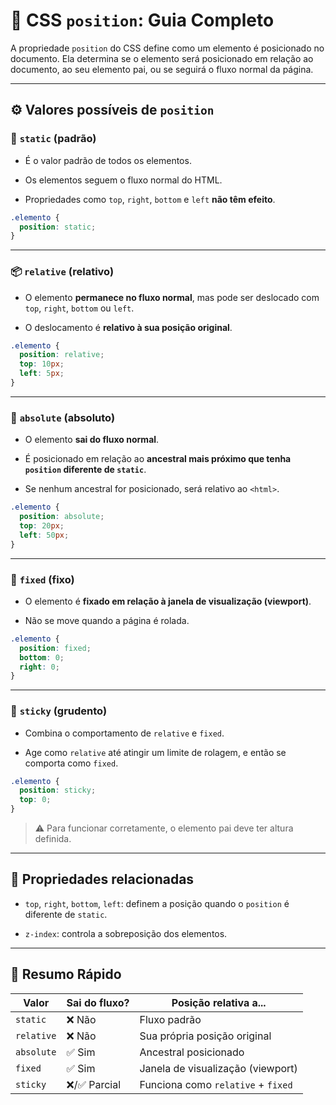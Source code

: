# 📌 **CSS `position`: Guia Completo**

A propriedade `position` do CSS define como um elemento é posicionado no documento. Ela determina se o elemento será posicionado em relação ao documento, ao seu elemento pai, ou se seguirá o fluxo normal da página.

---

## ⚙️ **Valores possíveis de `position`**

### 🔹 `static` (padrão)

- É o valor padrão de todos os elementos.
    
- Os elementos seguem o fluxo normal do HTML.
    
- Propriedades como `top`, `right`, `bottom` e `left` **não têm efeito**.
    

```css
.elemento {
  position: static;
}
```

---

### 📦 `relative` (relativo)

- O elemento **permanece no fluxo normal**, mas pode ser deslocado com `top`, `right`, `bottom` ou `left`.
    
- O deslocamento é **relativo à sua posição original**.
    

```css
.elemento {
  position: relative;
  top: 10px;
  left: 5px;
}
```

---

### 🧭 `absolute` (absoluto)

- O elemento **sai do fluxo normal**.
    
- É posicionado em relação ao **ancestral mais próximo que tenha `position` diferente de `static`**.
    
- Se nenhum ancestral for posicionado, será relativo ao `<html>`.
    

```css
.elemento {
  position: absolute;
  top: 20px;
  left: 50px;
}
```

---

### 🧲 `fixed` (fixo)

- O elemento é **fixado em relação à janela de visualização (viewport)**.
    
- Não se move quando a página é rolada.
    

```css
.elemento {
  position: fixed;
  bottom: 0;
  right: 0;
}
```

---

### 🎯 `sticky` (grudento)

- Combina o comportamento de `relative` e `fixed`.
    
- Age como `relative` até atingir um limite de rolagem, e então se comporta como `fixed`.
    

```css
.elemento {
  position: sticky;
  top: 0;
}
```

> ⚠️ Para funcionar corretamente, o elemento pai deve ter altura definida.

---

## 📐 **Propriedades relacionadas**

- `top`, `right`, `bottom`, `left`: definem a posição quando o `position` é diferente de `static`.
    
- `z-index`: controla a sobreposição dos elementos.
    

---

## 📝 **Resumo Rápido**

|Valor|Sai do fluxo?|Posição relativa a...|
|---|---|---|
|`static`|❌ Não|Fluxo padrão|
|`relative`|❌ Não|Sua própria posição original|
|`absolute`|✅ Sim|Ancestral posicionado|
|`fixed`|✅ Sim|Janela de visualização (viewport)|
|`sticky`|❌/✅ Parcial|Funciona como `relative` + `fixed`|